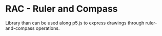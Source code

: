 # RAC - Ruler and Compass

Library than can be used along p5.js to express drawings through ruler-and-compass operations.

